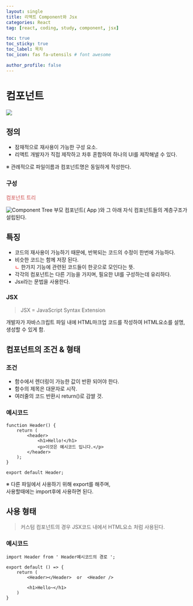 ```yaml
---
layout: single
title: 리액트 Component와 Jsx
categories: React
tag: [react, coding, study, component, jsx]

toc: true
toc_sticky: true
toc_label: 목차
toc_icon: fas fa-utensils # font awesome

author_profile: false
---
```


# 컴포넌트
![](https://github.com/FlitMoon/FlitMoon.github.io/assets/154722228/fc28b964-d6f4-4a05-bfb7-4a87e1896b76)

## 정의

<ul>
  <li>잠재적으로 재사용이 가능한 구성 요소.</li>
  <li>리액트 개발자가 직접 제작하고 차후 혼합하여 하나의 UI를 제작해낼 수 있다.</li>
</ul>

※ 관례적으로 파일이름과 컴포넌트명은 동일하게 작성한다.

### 구성
<font color='#d05252'>컴포넌트 트리</font>

![Component Tree](https://github.com/FlitMoon/FlitMoon.github.io/assets/154722228/6f561261-cbd6-4258-8b38-5fd713ada276)
부모 컴포넌트( App )와 그 아래 자식 컴포넌트들의 계층구조가 설립된다.

## 특징

<ul>
  <li>코드의 재사용이 가능하기 때문에, 반복되는 코드의 수정이 한번에 가능하다.</li>
  <li>비슷한 코드는 함께 저장 된다.</li>
  <font color='red'>ㄴ</font> 한가지 기능에 관련된 코드들이 한곳으로 모인다는 뜻.
  <li>각각의 컴포넌트는 다른 기능을 가지며, 필요한 UI를 구성하는데 유리하다.</li>
  <li>Jsx라는 문법을 사용한다.</li>
</ul>

### JSX
>JSX = JavaScript Syntax Extension

개발자가 자바스크립트 파일 내에 HTML마크업 코드를 작성하여 HTML요소를 설명, 생성할 수 있게 함.

## 컴포넌트의 조건 & 형태
### 조건
<ul>
  <li>함수에서 렌더링이 가능한 값이 반환 되어야 한다.</li>
  <li>함수의 제목은 대문자로 시작.</li>
  <li>여러줄의 코드 반환시 return()로 감쌀 것.</li>
</ul>

### 예시코드
```
function Header() {
    return (
        <header>
            <h1>Hello!</h1>
            <p>이것은 예시코드 입니다.</p>
        </header>
    );
}

export default Header;
```
※	다른 파일에서 사용하기 위해 export를 해주며,<br/>
사용할때에는 import후에 사용하면 된다.

## 사용 형태

>커스텀 컴포넌트의 경우 JSX코드 내에서 HTML요소 처럼 사용된다.

### 예시코드
```
import Header from ' Header예시코드의 경로 ';

export default () => {
	return (
    	<Header></Header>  or  <Header />
        
        <h1>Hello~</h1>
    )
}
```

